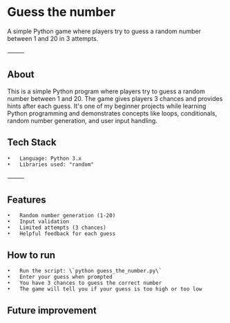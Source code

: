 # Guess the number

A simple Python game where players try to guess a random number between 1 and 20 in 3 attempts.

⸻

## About

This is a simple Python program where players try to guess a random number between 1 and 20. The game gives players 3 chances and provides hints after each guess. It's one of my beginner projects while learning Python programming 
and demonstrates concepts like loops, conditionals, random number generation, and user input handling.



## Tech Stack
	•	Language: Python 3.x
	•	Libraries used: "random"

⸻

## Features
	•	Random number generation (1-20)
	•	Input validation
	•	Limited attempts (3 chances)
    •	Helpful feedback for each guess  


## How to run
    •	Run the script: \`python guess_the_number.py\`
	•	Enter your guess when prompted
	•	You have 3 chances to guess the correct number
    •	The game will tell you if your guess is too high or too low

## Future improvement
